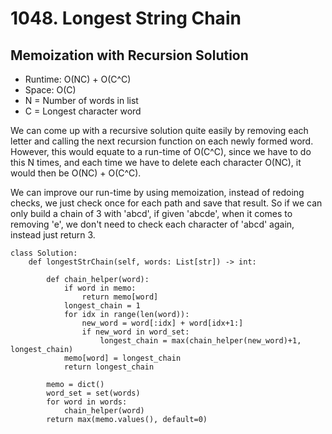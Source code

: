 # 1048. Longest String Chain

## Memoization with Recursion Solution

- Runtime: O(NC) + O(C^C)
- Space: O(C)
- N = Number of words in list
- C = Longest character word

We can come up with a recursive solution quite easily by removing each letter and calling the next recursion function on each newly formed word.
However, this would equate to a run-time of O(C^C), since we have to do this N times, and each time we have to delete each character O(NC), it would then be O(NC) + O(C^C).

We can improve our run-time by using memoization, instead of redoing checks, we just check once for each path and save that result.
So if we can only build a chain of 3 with 'abcd', if given 'abcde', when it comes to removing 'e', we don't need to check each character of 'abcd' again, instead just return 3.

```
class Solution:
    def longestStrChain(self, words: List[str]) -> int:

        def chain_helper(word):
            if word in memo:
                return memo[word]
            longest_chain = 1
            for idx in range(len(word)):
                new_word = word[:idx] + word[idx+1:]
                if new_word in word_set:
                    longest_chain = max(chain_helper(new_word)+1, longest_chain)
            memo[word] = longest_chain
            return longest_chain

        memo = dict()
        word_set = set(words)
        for word in words:
            chain_helper(word)
        return max(memo.values(), default=0)
```
